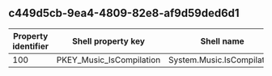 ## c449d5cb-9ea4-4809-82e8-af9d59ded6d1

Property identifier | Shell property key | Shell name | Alias
--- | --- | --- | ---
100 | PKEY_Music_IsCompilation | System.Music.IsCompilation | 

